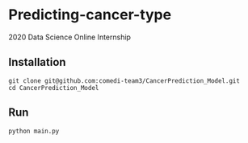 # Predicting-cancer-type
2020 Data Science Online Internship

## Installation
```
git clone git@github.com:comedi-team3/CancerPrediction_Model.git
cd CancerPrediction_Model
```

## Run
```python
python main.py
```
